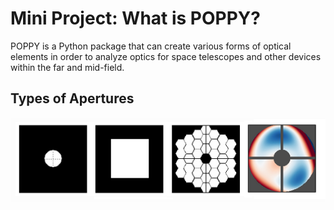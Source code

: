 # Mini Project: What is POPPY?

POPPY is a Python package that can create various forms of optical elements in order to analyze optics for space telescopes and other devices within the far and mid-field.

## Types of Apertures

<img src="https://github.com/mysteriousmartel/poppyProject/blob/master/apertures.png" align="center"></img>
